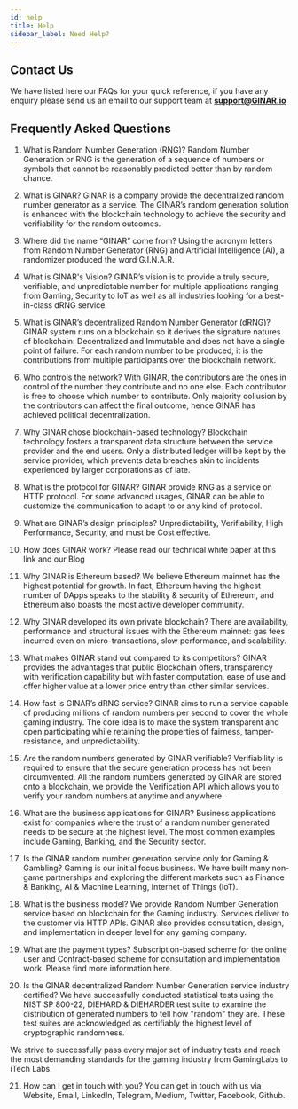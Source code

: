 ```yaml
---
id: help
title: Help
sidebar_label: Need Help?
---
```



## Contact Us

We have listed here our FAQs for your quick reference, if you have any enquiry please send us an email to our support team at **support@GINAR.io**


## Frequently Asked Questions

1. What is Random Number Generation (RNG)? 
Random Number Generation or RNG is the generation of a sequence of numbers or symbols that cannot be reasonably predicted better than by random chance. 

2. What is GINAR?
GINAR is a company provide the decentralized random number generator as a service. The GINAR’s random generation solution is enhanced with the blockchain technology to achieve the security and verifiability for the random outcomes. 

3. Where did the name “GINAR” come from?
Using the acronym letters from Random Number Generator (RNG) and Artificial Intelligence (AI), a randomizer produced the word G.I.N.A.R.

4. What is GINAR's Vision?
GINAR’s vision is to provide a truly secure, verifiable, and unpredictable number for multiple applications ranging from Gaming, Security to IoT as well as all industries looking for a best-in-class dRNG service.

5. What is GINAR’s decentralized Random Number Generator (dRNG)?
GINAR system runs on a blockchain so it derives the signature natures of blockchain: Decentralized and Immutable and does not have a single point of failure. For each random number to be produced, it is the contributions from multiple participants over the blockchain network.

6. Who controls the network? 
With GINAR, the contributors are the ones in control of the number they contribute and no one else. Each contributor is free to choose which number to contribute. Only majority collusion by the contributors can affect the final outcome, hence GINAR has achieved political decentralization.

7. Why GINAR chose blockchain-based technology?
Blockchain technology fosters a transparent data structure between the service provider and the end users. Only a distributed ledger will be kept by the service provider, which prevents data breaches akin to incidents experienced by larger corporations as of late.

8. What is the protocol for GINAR?
GINAR provide RNG as a service on HTTP protocol. For some advanced usages, GINAR can be able to customize the communication to adapt to or any kind of protocol.


9. What are GINAR’s design principles?
Unpredictability, Verifiability, High Performance, Security, and must be Cost effective.

10. How does GINAR work?
Please read our technical white paper at this link and our Blog

11. Why GINAR is Ethereum based?
We believe Ethereum mainnet has the highest potential for growth. In fact, Ethereum having the highest number of DApps speaks to the stability & security of Ethereum, and Ethereum also boasts the most active developer community.

12. Why GINAR developed its own private blockchain?
There are availability, performance and structural issues with the Ethereum mainnet: gas fees incurred even on micro-transactions, slow performance, and scalability.

13. What makes GINAR stand out compared to its competitors?
GINAR provides the advantages that public Blockchain offers,  transparency with verification capability but with faster computation, ease of use and offer higher value at a lower price entry than other similar services. 

14. How fast is GINAR’s dRNG service?
GINAR aims to run a service capable of producing millions of random
numbers per second to cover the whole gaming industry. The core idea is to make the system transparent and open participating while retaining the properties of fairness, tamper-resistance, and unpredictability.

15. Are the random numbers generated by GINAR verifiable?
Verifiability is required to ensure that the secure generation process has not been circumvented. All the random numbers generated by GINAR are stored onto a blockchain, we provide the Verification API which allows you to verify your random numbers at anytime and anywhere.

16. What are the business applications for GINAR?
Business applications exist for companies where the trust of a random number generated needs to be secure at the highest level. The most common examples include Gaming, Banking, and the Security sector. 

17. Is the GINAR random number generation service only for Gaming & Gambling?
Gaming is our initial focus business. We have built many non-game partnerships and exploring the different markets such as Finance & Banking, AI & Machine Learning, Internet of Things (IoT).

18. What is the business model?
We provide Random Number Generation service based on blockchain for the Gaming industry. Services deliver to the customer via HTTP APIs.
GINAR also provides consultation, design, and implementation in deeper level for any gaming company. 

19. What are the payment types?
Subscription-based scheme for the online user and Contract-based scheme for consultation and implementation work. Please find more information here.

20. Is the GINAR decentralized Random Number Generation service industry certified?
We have successfully conducted statistical tests using the NIST SP 800-22, DIEHARD & DIEHARDER test suite to examine the distribution of generated numbers to tell how "random" they are. These test suites are acknowledged as certifiably the highest level of cryptographic randomness.

We strive to successfully pass every major set of industry tests and reach the most demanding standards for the gaming industry from GamingLabs to  iTech Labs.

21. How can I get in touch with you?
You can get in touch with us via Website, Email, LinkedIn, Telegram, Medium, Twitter, Facebook, Github.


